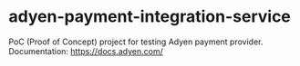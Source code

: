 # adyen-payment-integration-service

PoC (Proof of Concept) project for testing Adyen payment provider.
Documentation: https://docs.adyen.com/